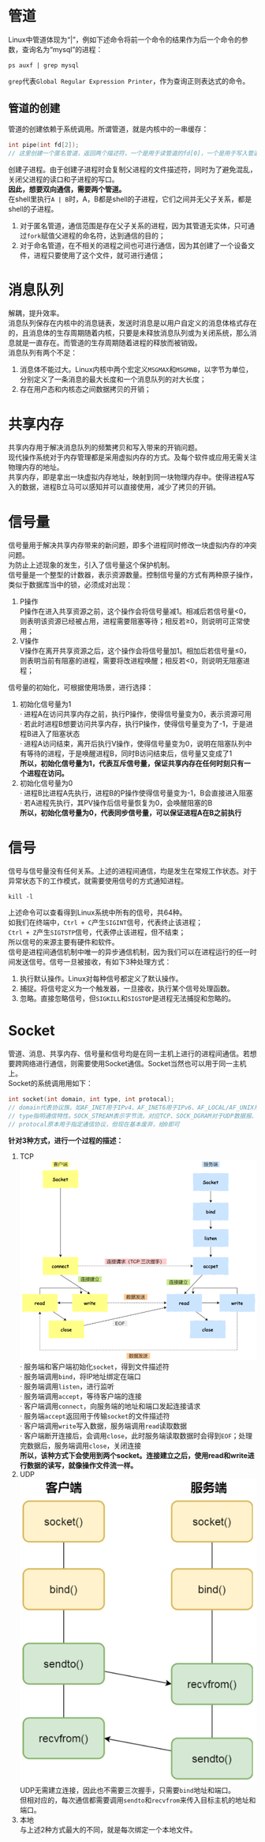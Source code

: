 # 管道
Linux中管道体现为“|”，例如下述命令将前一个命令的结果作为后一个命令的参数，查询名为“mysql”的进程：
```shell
ps auxf | grep mysql
```
`grep`代表`Global Regular Expression Printer`，作为查询正则表达式的命令。

## 管道的创建
管道的创建依赖于系统调用。所谓管道，就是内核中的一串缓存：
```C
int pipe(int fd[2]);
// 这里创建一个匿名管道，返回两个描述符，一个是用于读管道的fd[0]，一个是用于写入管道的fd[1]。匿名管道只存在于内存，而不是文件系统的一部分。
```
创建子进程。由于创建子进程时会复制父进程的文件描述符，同时为了避免混乱，关闭父进程的读口和子进程的写口。  
**因此，想要双向通信，需要两个管道。**  
在shell里执行`A | B`时，A，B都是shell的子进程，它们之间并无父子关系，都是shell的子进程。  
1. 对于匿名管道，通信范围是存在父子关系的进程，因为其管道无实体，只可通过`fork`赋值父进程的命名符，达到通信的目的；
2. 对于命名管道，在不相关的进程之间也可进行通信，因为其创建了一个设备文件，进程只要使用了这个文件，就可进行通信；  
# 消息队列
解耦，提升效率。  
消息队列保存在内核中的消息链表，发送时消息是以用户自定义的消息体格式存在的，且消息体的生存周期随着内核，只要是未释放消息队列或为关闭系统，那么消息就是一直存在。而管道的生存周期随着进程的释放而被销毁。  
消息队列有两个不足：
1. 消息体不能过大。Linux内核中两个宏定义`MSGMAX`和`MSGMNB`，以字节为单位，分别定义了一条消息的最大长度和一个消息队列的对大长度；
2. 存在用户态和内核态之间数据拷贝的开销；

# 共享内存
共享内存用于解决消息队列的频繁拷贝和写入带来的开销问题。  
现代操作系统对于内存管理都是采用虚拟内存的方式。及每个软件或应用无需关注物理内存的地址。  
共享内存，即是拿出一块虚拟内存地址，映射到同一块物理内存中。使得进程A写入的数据，进程B立马可以感知并可以直接使用，减少了拷贝的开销。

 # 信号量
 信号量用于解决共享内存带来的新问题，即多个进程同时修改一块虚拟内存的冲突问题。  
 为防止上述现象的发生，引入了信号量这个保护机制。  
 信号量是一个整型的计数器，表示资源数量。控制信号量的方式有两种原子操作，类似于数据库当中的锁，必须成对出现：  
1. P操作  
P操作在进入共享资源之前，这个操作会将信号量减1。相减后若信号量<0，则表明该资源已经被占用，进程需要阻塞等待；相反若≥0，则说明可正常使用；
2. V操作  
V操作在离开共享资源之后，这个操作会将信号量加1。相加后若信号量≤0，则表明当前有阻塞的进程，需要将改进程唤醒；相反若<0，则说明无阻塞进程；  

信号量的初始化，可根据使用场景，进行选择：  
1. 初始化信号量为1  
· 进程A在访问共享内存之前，执行P操作，使得信号量变为0，表示资源可用  
· 若此时进程B想要访问共享内存，执行P操作，使得信号量变为了-1，于是进程B进入了阻塞状态  
· 进程A访问结束，离开后执行V操作，使得信号量变为0，说明在阻塞队列中有等待的进程，于是唤醒进程B，同时B访问结束后，信号量又变成了1  
**所以，初始化信号量为1，代表互斥信号量，保证共享内存在任何时刻只有一个进程在访问。**
2. 初始化信号量为0  
· 进程B比进程A先执行，进程B的P操作使得信号量变为-1，B会直接进入阻塞  
· 若A进程先执行，其PV操作后信号量恢复为0，会唤醒阻塞的B  
**所以，初始化信号量为0，代表同步信号量，可以保证进程A在B之前执行**  
# 信号
信号与信号量没有任何关系。上述的进程间通信，均是发生在常规工作状态。对于异常状态下的工作模式，就需要使用信号的方式通知进程。
```shell
kill -l
```
上述命令可以查看得到Linux系统中所有的信号，共64种。  
如我们在终端中，`Ctrl + C`产生`SIGINT`信号，代表终止该进程；  
`Ctrl + Z`产生`SIGTSTP`信号，代表停止该进程，但不结束；  
所以信号的来源主要有硬件和软件。  
信号是进程间通信机制中唯一的异步通信机制，因为我们可以在进程运行的任一时间发送信号。信号一旦被接收，有如下3种处理方式：  
1. 执行默认操作。Linux对每种信号都定义了默认操作。  
2. 捕捉。将信号定义为一个触发器，一旦接收，执行某个信号处理函数。  
3. 忽略。直接忽略信号，但`SIGKILL`和`SIGSTOP`是进程无法捕捉和忽略的。

# Socket
管道、消息、共享内存、信号量和信号均是在同一主机上进行的进程间通信。若想要跨网络进行通信，则需要使用Socket通信。Socket当然也可以用于同一主机上。  
Socket的系统调用用如下：
```C
int socket(int domain, int type, int protocal);
// domain代表协议族。如AF_INET用于IPv4、AF_INET6用于IPv6、AF_LOCAL/AF_UNIX用于本机
// type指明通信特性。SOCK_STREAM表示字节流，对应TCP、SOCK_DGRAM对于UDP数据报、SOCK_RAW使用原始套接字
// protocal原本用于指定通信协议，但现在基本废弃，给0即可
```
**针对3种方式，进行一个过程的描述：**  
1. TCP  
![](0.%20Images/TCP.png) 
· 服务端和客户端初始化`socket`，得到文件描述符  
· 服务端调用`bind`，将IP地址绑定在端口  
· 服务端调用`listen`，进行监听  
· 服务端调用`accept`，等待客户端的连接  
· 客户端调用`connect`，向服务端的地址和端口发起连接请求  
· 服务端`accept`返回用于传输`socket`的文件描述符  
· 客户端调用`write`写入数据，服务端调用`read`读取数据  
· 客户端断开连接后，会调用`close`，此时服务端读取数据时会得到`EOF`；处理完数据后，服务端调用`close`，关闭连接  
**所以，该种方式下会使用到两个socket。连接建立之后，使用read和write进行数据的读写，就像操作文件流一样。**  
2. UDP  
![](0.%20Images/UDP.png)  
UDP无需建立连接，因此也不需要三次握手，只需要`bind`地址和端口。  
但相对应的，每次通信都需要调用`sendto`和`recvfrom`来传入目标主机的地址和端口。  
3. 本地  
与上述2种方式最大的不同，就是每次绑定一个本地文件。